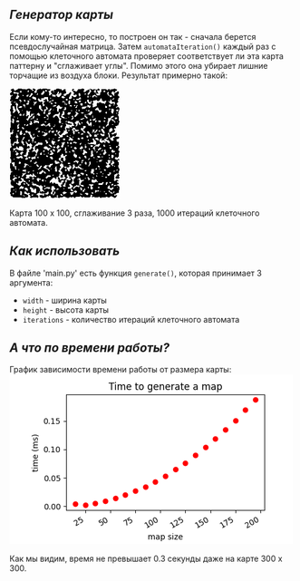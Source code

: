 ## _Генератор карты_
Если кому-то интересно, то построен он так - сначала берется псевдослучайная матрица.
Затем `automataIteration()` каждый раз с помощью клеточного автомата проверяет соответствует ли эта карта паттерну и "сглаживает углы". Помимо этого она убирает лишние торчащие из воздуха блоки.
Результат примерно такой:

![maze.png](maze.png)

Карта 100 x 100, сглаживание 3 раза, 1000 итераций клеточного автомата.
## _Как использовать_
В файле 'main.py' есть функция `generate()`, которая принимает 3 аргумента:
* `width` - ширина карты
* `height` - высота карты
* `iterations` - количество итераций клеточного автомата

## _А что по времени работы?_
График зависимости времени работы от размера карты:
![time.png](time_tester.png)

Как мы видим, время не превышает 0.3 секунды даже на карте 300 x 300.
